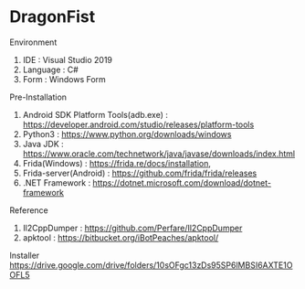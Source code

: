 # DragonFist

Environment
1. IDE : Visual Studio 2019
2. Language : C#
3. Form : Windows Form

Pre-Installation
1. Android SDK Platform Tools(adb.exe) : https://developer.android.com/studio/releases/platform-tools
2. Python3 : https://www.python.org/downloads/windows
3. Java JDK : https://www.oracle.com/technetwork/java/javase/downloads/index.html
4. Frida(Windows) : https://frida.re/docs/installation, 
5. Frida-server(Android) : https://github.com/frida/frida/releases 
6. .NET Framework : https://dotnet.microsoft.com/download/dotnet-framework

Reference
1. Il2CppDumper : https://github.com/Perfare/Il2CppDumper
2. apktool : https://bitbucket.org/iBotPeaches/apktool/


Installer
https://drive.google.com/drive/folders/10sOFgc13zDs95SP6lMBSI6AXTE1OOFL5
